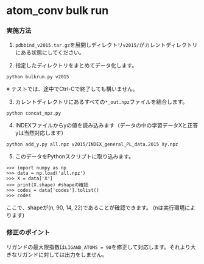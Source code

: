 # atom_conv bulk run

### 実施方法

1. `pdbbind_v2015.tar.gz`を展開しディレクトリ`v2015/`がカレントディレクトリにある状態にしてください。

2. 指定したディレクトリをまとめてデータ化します。
```
python bulkrun.py v2015
```

※ テストでは、途中でCtrl-Cで終了しても構いません。

3. カレントディレクトリにあるすべての`*_out.npz`ファイルを結合します。
```
python concat_npz.py
```

4. INDEXファイルからyの値を読み込みます（データの中の学習データXと正答yは当然対応します）
```
python add_y.py all.npz v2015/INDEX_general_PL_data.2015 Xy.npz
```

5. このデータをPythonスクリプトに取り込みます。
```
>>> import numpy as np
>>> data = np.load('all.npz')
>>> X = data['X']
>>> print(X.shape) #shapeの確認
>>> codes = data['codes'].tolist()
>>> codes
```
ここで、shapeが(n, 90, 14, 22)であることが確認できます。 (nは実行環境によります)


### 修正のポイント

リガンドの最大限指数は`LIGAND_ATOMS = 90`を修正して対応します。それより大きなリガンドに対しては出力をしません。

